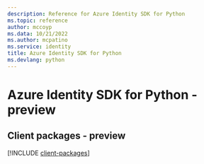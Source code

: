 ```yaml
---
description: Reference for Azure Identity SDK for Python
ms.topic: reference
author: mccoyp
ms.data: 10/21/2022
ms.author: mcpatino
ms.service: identity
title: Azure Identity SDK for Python
ms.devlang: python
---
```

# Azure Identity SDK for Python - preview

## Client packages - preview
[!INCLUDE [client-packages](identity-client-index.md)]